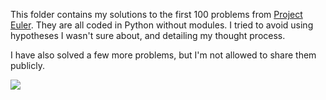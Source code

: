 This folder contains my solutions to the first 100 problems from [Project Euler](https://projecteuler.net/). They are all coded in Python without modules. I tried to avoid using hypotheses I wasn't sure about, and detailing my thought process.

I have also solved a few more problems, but I'm not allowed to share them publicly.

<img src="https://projecteuler.net/profile/SaschaRoth.png">
